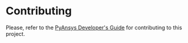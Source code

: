 # Contributing

Please, refer to the [PyAnsys Developer's Guide] for contributing to this project.

[PyAnsys Developer's Guide]: https://dev.docs.pyansys.com/index.html

